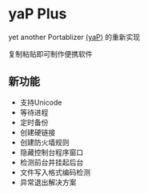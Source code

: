 # yaP Plus
yet another Portablizer [(yaP)](https://yap.rolandtoth.hu) 的重新实现

复制粘贴即可制作便携软件

## 新功能
* 支持Unicode
* 等待进程
* 定时备份
* 创建硬链接
* 创建防火墙规则
* 隐藏控制台程序窗口
* 检测前台并挂起后台
* 文件写入格式编码检测
* 异常退出解决方案
